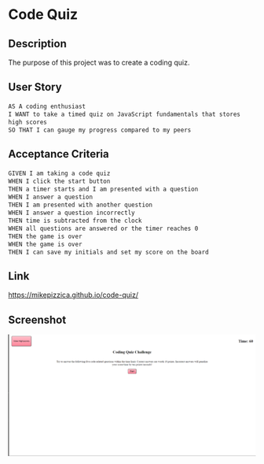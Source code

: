 # Code Quiz
## Description
The purpose of this project was to create a coding quiz.

## User Story
```
AS A coding enthusiast
I WANT to take a timed quiz on JavaScript fundamentals that stores high scores
SO THAT I can gauge my progress compared to my peers
```

## Acceptance Criteria
```
GIVEN I am taking a code quiz
WHEN I click the start button
THEN a timer starts and I am presented with a question
WHEN I answer a question
THEN I am presented with another question
WHEN I answer a question incorrectly
THEN time is subtracted from the clock
WHEN all questions are answered or the timer reaches 0
THEN the game is over
WHEN the game is over
THEN I can save my initials and set my score on the board
```

## Link
https://mikepizzica.github.io/code-quiz/

## Screenshot
![Screenshot of code quiz](./assets/images/screenshot-code-quiz.png)